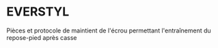 # EVERSTYL
Pièces et protocole de maintient de l'écrou permettant l'entraînement du repose-pied après casse
